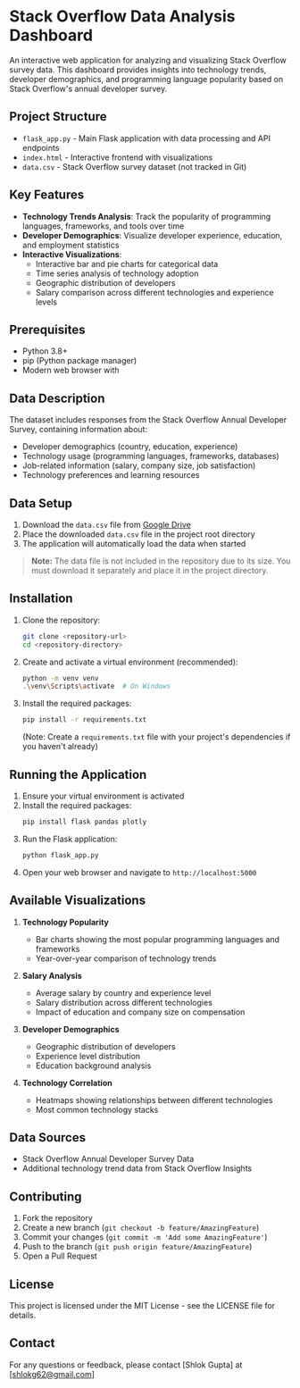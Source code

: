 # Stack Overflow Data Analysis Dashboard

An interactive web application for analyzing and visualizing Stack Overflow survey data. This dashboard provides insights into technology trends, developer demographics, and programming language popularity based on Stack Overflow's annual developer survey.

## Project Structure

- `flask_app.py` - Main Flask application with data processing and API endpoints
- `index.html` - Interactive frontend with visualizations
- `data.csv` - Stack Overflow survey dataset (not tracked in Git)

## Key Features

- **Technology Trends Analysis**: Track the popularity of programming languages, frameworks, and tools over time
- **Developer Demographics**: Visualize developer experience, education, and employment statistics
- **Interactive Visualizations**:
  - Interactive bar and pie charts for categorical data
  - Time series analysis of technology adoption
  - Geographic distribution of developers
  - Salary comparison across different technologies and experience levels

## Prerequisites

- Python 3.8+
- pip (Python package manager)
- Modern web browser with

## Data Description

The dataset includes responses from the Stack Overflow Annual Developer Survey, containing information about:
- Developer demographics (country, education, experience)
- Technology usage (programming languages, frameworks, databases)
- Job-related information (salary, company size, job satisfaction)
- Technology preferences and learning resources

## Data Setup

1. Download the `data.csv` file from [Google Drive](https://drive.google.com/file/d/19VepHq1S0mcyNF2b4Gh3jlbPNOWKmADH/view?usp=drive_link)
2. Place the downloaded `data.csv` file in the project root directory
3. The application will automatically load the data when started

> **Note:** The data file is not included in the repository due to its size. You must download it separately and place it in the project directory.

## Installation

1. Clone the repository:
   ```bash
   git clone <repository-url>
   cd <repository-directory>
   ```

2. Create and activate a virtual environment (recommended):
   ```bash
   python -m venv venv
   .\venv\Scripts\activate  # On Windows
   ```

3. Install the required packages:
   ```bash
   pip install -r requirements.txt
   ```
   (Note: Create a `requirements.txt` file with your project's dependencies if you haven't already)

## Running the Application

1. Ensure your virtual environment is activated
2. Install the required packages:
   ```bash
   pip install flask pandas plotly
   ```
3. Run the Flask application:
   ```bash
   python flask_app.py
   ```
4. Open your web browser and navigate to `http://localhost:5000`

## Available Visualizations

1. **Technology Popularity**
   - Bar charts showing the most popular programming languages and frameworks
   - Year-over-year comparison of technology trends

2. **Salary Analysis**
   - Average salary by country and experience level
   - Salary distribution across different technologies
   - Impact of education and company size on compensation

3. **Developer Demographics**
   - Geographic distribution of developers
   - Experience level distribution
   - Education background analysis

4. **Technology Correlation**
   - Heatmaps showing relationships between different technologies
   - Most common technology stacks

## Data Sources
- Stack Overflow Annual Developer Survey Data
- Additional technology trend data from Stack Overflow Insights

## Contributing

1. Fork the repository
2. Create a new branch (`git checkout -b feature/AmazingFeature`)
3. Commit your changes (`git commit -m 'Add some AmazingFeature'`)
4. Push to the branch (`git push origin feature/AmazingFeature`)
5. Open a Pull Request

## License

This project is licensed under the MIT License - see the LICENSE file for details.

## Contact

For any questions or feedback, please contact [Shlok Gupta] at [shlokg62@gmail.com]
